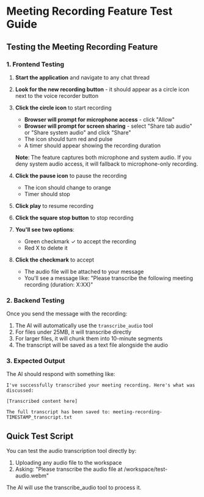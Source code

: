 # Meeting Recording Feature Test Guide

## Testing the Meeting Recording Feature

### 1. Frontend Testing

1. **Start the application** and navigate to any chat thread
2. **Look for the new recording button** - it should appear as a circle icon next to the voice recorder button
3. **Click the circle icon** to start recording
   - **Browser will prompt for microphone access** - click "Allow"
   - **Browser will prompt for screen sharing** - select "Share tab audio" or "Share system audio" and click "Share"
   - The icon should turn red and pulse
   - A timer should appear showing the recording duration
   
   **Note**: The feature captures both microphone and system audio. If you deny system audio access, it will fallback to microphone-only recording.
4. **Click the pause icon** to pause the recording
   - The icon should change to orange
   - Timer should stop
5. **Click play** to resume recording
6. **Click the square stop button** to stop recording
7. **You'll see two options**:
   - Green checkmark ✓ to accept the recording
   - Red X to delete it
8. **Click the checkmark** to accept
   - The audio file will be attached to your message
   - You'll see a message like: "Please transcribe the following meeting recording (duration: X:XX)"

### 2. Backend Testing

Once you send the message with the recording:
1. The AI will automatically use the `transcribe_audio` tool
2. For files under 25MB, it will transcribe directly
3. For larger files, it will chunk them into 10-minute segments
4. The transcript will be saved as a text file alongside the audio

### 3. Expected Output

The AI should respond with something like:
```
I've successfully transcribed your meeting recording. Here's what was discussed:

[Transcribed content here]

The full transcript has been saved to: meeting-recording-TIMESTAMP_transcript.txt
```

## Quick Test Script

You can test the audio transcription tool directly by:
1. Uploading any audio file to the workspace
2. Asking: "Please transcribe the audio file at /workspace/test-audio.webm"

The AI will use the transcribe_audio tool to process it.
